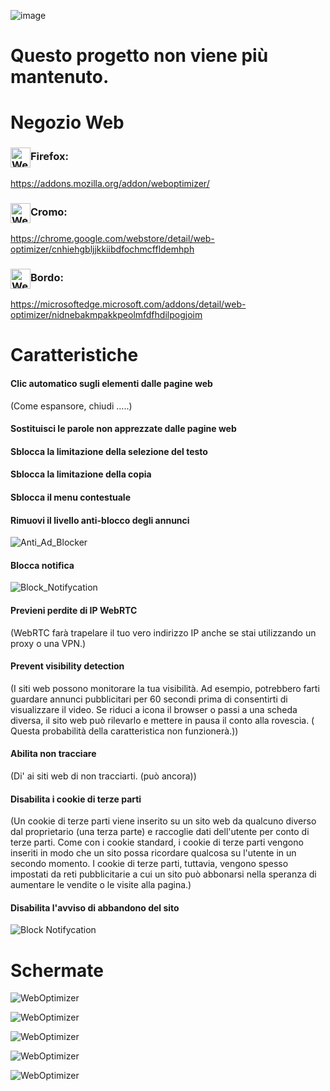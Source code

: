 ![image](chrome/icons/icon.png)

# Questo progetto non viene più mantenuto.

# Negozio Web

### <img src="webstore/images/firefox.png" width="32" height="32" alt="WebOptimizer Firefox" align="center" />Firefox:

<https://addons.mozilla.org/addon/weboptimizer/>

### <img src="webstore/images/chrome.png" width="32" height="32" alt="WebOptimizer Chrome" align="center" />Cromo:

<https://chrome.google.com/webstore/detail/web-optimizer/cnhiehgbljjkkiibdfochmcffldemhph>

### <img src="webstore/images/edge.png" width="32" height="32" alt="WebOptimizer Edge" align="center" />Bordo:

<https://microsoftedge.microsoft.com/addons/detail/web-optimizer/nidnebakmpakkpeolmfdfhdilpogjoim>

# Caratteristiche

#### Clic automatico sugli elementi dalle pagine web

(Come espansore, chiudi .....)

#### Sostituisci le parole non apprezzate dalle pagine web

#### Sblocca la limitazione della selezione del testo

#### Sblocca la limitazione della copia

#### Sblocca il menu contestuale

#### Rimuovi il livello anti-blocco degli annunci

![Anti_Ad_Blocker](chrome/images/anti_adblock.png)

#### Blocca notifica

![Block_Notifycation](chrome/images/notification.png)

#### Previeni perdite di IP WebRTC

(WebRTC farà trapelare il tuo vero indirizzo IP anche se stai utilizzando un proxy o una VPN.)

#### Prevent visibility detection

(I siti web possono monitorare la tua visibilità. Ad esempio, potrebbero farti guardare annunci pubblicitari per 60 secondi prima di consentirti di visualizzare il video. Se riduci a icona il browser o passi a una scheda diversa, il sito web può rilevarlo e mettere in pausa il conto alla rovescia. ( Questa probabilità della caratteristica non funzionerà.))

#### Abilita non tracciare

(Di' ai siti web di non tracciarti. (può ancora))

#### Disabilita i cookie di terze parti

(Un cookie di terze parti viene inserito su un sito web da qualcuno diverso dal proprietario (una terza parte) e raccoglie dati dell'utente per conto di terze parti. Come con i cookie standard, i cookie di terze parti vengono inseriti in modo che un sito possa ricordare qualcosa su l'utente in un secondo momento. I cookie di terze parti, tuttavia, vengono spesso impostati da reti pubblicitarie a cui un sito può abbonarsi nella speranza di aumentare le vendite o le visite alla pagina.)

#### Disabilita l'avviso di abbandono del sito

![Block Notifycation](chrome/images/leave_this_site.png)

# Schermate

![WebOptimizer](screenshots/1.png)

![WebOptimizer](screenshots/2.png)

![WebOptimizer](screenshots/3.png)

![WebOptimizer](screenshots/auto_click.png)

![WebOptimizer](screenshots/replace_words_google.png)
